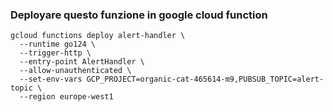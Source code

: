 ### Deployare questo funzione in google cloud function
```
gcloud functions deploy alert-handler \
  --runtime go124 \
  --trigger-http \
  --entry-point AlertHandler \
  --allow-unauthenticated \
  --set-env-vars GCP_PROJECT=organic-cat-465614-m9,PUBSUB_TOPIC=alert-topic \
  --region europe-west1
```